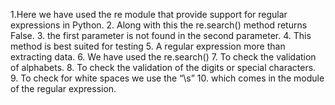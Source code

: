 1.Here we have used the re module that provide support for regular expressions in Python. 
2. Along with this the re.search() method returns False.
3. the first parameter is not found in the second parameter.
4. This method is best suited for testing
5. A regular expression more than extracting data.
6. We have used the re.search()
7. To check the validation of alphabets.
8. To check the validation of the digits or special characters.
9. To check for white spaces we use the “\s”
10. which comes in the module of the regular expression.
